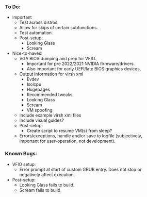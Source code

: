 ### To Do:
* Important
    * Test across distros.
    * Allow for skips of certain subfunctions.
    * Test automation.
    * Post-setup:
        - Looking Glass
        - Scream
* Nice-to-haves:
    * VGA BIOS dumping and prep for VFIO.
        - Important for pre 2022/2021 NVIDIA firmware/drivers.
        - Also important for early UEFI/late BIOS graphics devices.
    * Output information for virsh xml
        - Evdev
        - Isolcpu
        - Hugepages
        - Recommended tweaks
        - Looking Glass
        - Scream
        - VM spoofing
    * Include example virsh xml files
    * Include visual guides?
    * Post-setup:
        - Create script to resume VM(s) from sleep?
    * Errors/exceptions, handle and/or save to logfile (subjectively, important for user-operation, not development).


### Known Bugs:
* VFIO setup:
    - Error prompt at start of custom GRUB entry. Does not stop or negatively affect execution.
* Post-setup:
    - Looking Glass fails to build.
    - Scream fails to build.